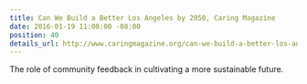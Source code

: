 ```yaml
---
title: Can We Build a Better Los Angeles by 2050, Caring Magazine
date: 2016-01-19 11:00:00 -08:00
position: 40
details_url: http://www.caringmagazine.org/can-we-build-a-better-los-angeles-by-2050/
---
```


The role of community feedback in cultivating a more sustainable future.

